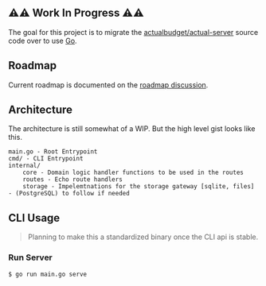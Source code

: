 ## ⚠️⚠️ Work In Progress ⚠️⚠️

The goal for this project is to migrate the [actualbudget/actual-server](https://github.com/actualbudget/actual-server) 
source code over to use [Go](https://go.dev/).

## Roadmap

Current roadmap is documented on the [roadmap discussion](https://github.com/nathanjisaac/actual-sync/discussions/1).

## Architecture

The architecture is still somewhat of a WIP. But the high level gist looks like this. 

```
main.go - Root Entrypoint
cmd/ - CLI Entrypoint
internal/
    core - Domain logic handler functions to be used in the routes
    routes - Echo route handlers
    storage - Impelemtnations for the storage gateway [sqlite, files] - (PostgreSQL) to follow if needed
```

## CLI Usage

> Planning to make this a standardized binary once the CLI api is stable.

### Run Server

```shell
$ go run main.go serve
```
